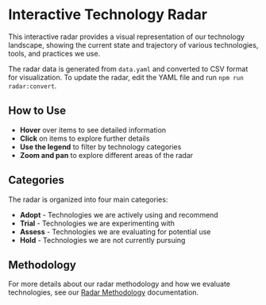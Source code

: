 # Interactive Technology Radar

This interactive radar provides a visual representation of our technology landscape, showing the current state and trajectory of various technologies, tools, and practices we use.

The radar data is generated from `data.yaml` and converted to CSV format for visualization. To update the radar, edit the YAML file and run `npm run radar:convert`.

<Radar />

## How to Use

- **Hover** over items to see detailed information
- **Click** on items to explore further details
- **Use the legend** to filter by technology categories
- **Zoom and pan** to explore different areas of the radar

## Categories

The radar is organized into four main categories:

- **Adopt** - Technologies we are actively using and recommend
- **Trial** - Technologies we are experimenting with
- **Assess** - Technologies we are evaluating for potential use
- **Hold** - Technologies we are not currently pursuing

## Methodology

For more details about our radar methodology and how we evaluate technologies, see our [Radar Methodology](/docs/radar-methodology) documentation.

